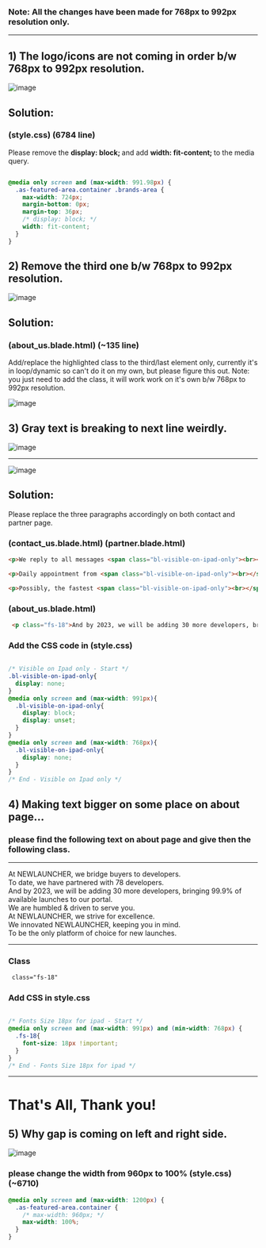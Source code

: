### Note: All the changes have been made for 768px to 992px resolution only.

<hr>

## 1) The logo/icons are not coming in order b/w 768px to 992px resolution.

![image](https://user-images.githubusercontent.com/64412852/182362281-b0ec0a1c-d10b-420c-8a7b-1bd1acf92308.png)

## Solution: 

### (style.css) (6784 line)

Please remove the <b> display: block; </b> and add <b> width: fit-content; </b> to the media query.

```css

@media only screen and (max-width: 991.98px) {
  .as-featured-area.container .brands-area {
    max-width: 724px;
    margin-bottom: 0px;
    margin-top: 36px;
    /* display: block; */
    width: fit-content;
  }
}

```

## 2) Remove the third one b/w 768px to 992px resolution.

![image](https://user-images.githubusercontent.com/64412852/182364505-207db9a9-7c42-47f7-a298-084657efdec3.png)

## Solution: 

### (about_us.blade.html) (~135 line)

Add/replace the highlighted class to the third/last element only, currently it's in loop/dynamic so can't do it on my own, but please figure this out.
Note: you just need to add the class, it will work work on it's own b/w 768px to 992px resolution.

![image](https://user-images.githubusercontent.com/64412852/182365417-d237d141-132d-421d-bd23-58d8a514c895.png)


## 3) Gray text is breaking to next line weirdly.

![image](https://user-images.githubusercontent.com/64412852/182370236-f6f1e682-2581-4be8-a3a4-e9c109afa16a.png)

<hr>

![image](https://user-images.githubusercontent.com/64412852/182395735-f8109d8b-b3ec-4e55-b4dc-1ed4d9770030.png)


## Solution: 

Please replace the three paragraphs accordingly on both contact and partner page.

### (contact_us.blade.html) (partner.blade.html)

```html
<p>We reply to all messages <span class="bl-visible-on-ipad-only"><br></span> within 12 hours.</p>
```

```html
<p>Daily appointment from <span class="bl-visible-on-ipad-only"><br></span> 11am to 7pm.</p>
```

```html
<p>Possibly, the fastest <span class="bl-visible-on-ipad-only"><br></span> way to reach us.</p>
```

### (about_us.blade.html)

```html
 <p class="fs-18">And by 2023, we will be adding 30 more developers, bringing <span class="bl-visible-on-ipad-only"><br></span> 99.9% of available launches to our portal.</p>
```

### Add the CSS code in (style.css) 

```css

/* Visible on Ipad only - Start */
.bl-visible-on-ipad-only{
  display: none;
}
@media only screen and (max-width: 991px){
  .bl-visible-on-ipad-only{
    display: block;
    display: unset;
  }
}
@media only screen and (max-width: 768px){
  .bl-visible-on-ipad-only{
    display: none;
  }
}
/* End - Visible on Ipad only */

```

## 4) Making text bigger on some place on about page...

### please find the following text on about page and give then the following class.

**********************************************

At NEWLAUNCHER, we bridge buyers to developers.<br>
To date, we have partnered with 78 developers.<br>
And by 2023, we will be adding 30 more developers, bringing 99.9% of available launches to our portal.<br>
We are humbled & driven to serve you.<br>
At NEWLAUNCHER, we strive for excellence.<br>
We innovated NEWLAUNCHER, keeping you in mind.<br>
To be the only platform of choice for new launches. 

**********************************************

### Class

```html
 class="fs-18"
```

### Add CSS in style.css

```css

/* Fonts Size 18px for ipad - Start */
@media only screen and (max-width: 991px) and (min-width: 768px) {
  .fs-18{
    font-size: 18px !important;
  }
}
/* End - Fonts Size 18px for ipad */

```

<hr>

# That's All, Thank you!

## 5) Why gap is coming on left and right side.
![image](https://user-images.githubusercontent.com/64412852/182407047-db6c6bd0-d442-40dc-84d2-ae1030557ef1.png)

### please change the width from 960px to 100% (style.css) (~6710)

```css
@media only screen and (max-width: 1200px) {
  .as-featured-area.container {
    /* max-width: 960px; */
    max-width: 100%;
  }
}
```







